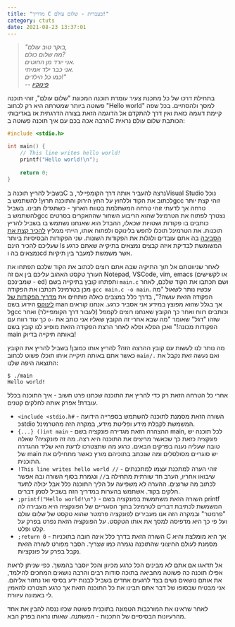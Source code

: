 ```yaml
---
title: "מדריך C בעברית - שלום עולם!"
category: ctuts
date: 2021-08-23 13:37:01
---
```


> *"בוקר טוב עולם,*  
*מה שלום כולם?*  
*אני יורד מן החוטים.*  
*אני כבר ילד אמיתי.*  
*כמו כל הילדים!"*  
-- <cite>[פינוקיו](https://youtu.be/RrMQzGZDyqE)</cite>

בתחילת דרכו של כל מתכנת צעיר עומדת תוכנה המכונת "שלום עולם", זוהי תוכנה פשוטה ביותר שמטרתה היא רק לכתוב "Hello world" למסך ולהסתיים. בכל שפה קיימת דוגמה כזאת ואין דרך להתקדם אל הדוגמה הזאת בצורה הדרגתית אז באדיבותי הרבה אכה בכם עם איך תוכנה פשוטה בC הכותבת שלום עולם נראית:
```c
#include <stdio.h>

int main() {
    // This line writes hello world!
    printf("Hello world!\n");
    
    return 0;
}
```
בשביל להריץ תוכנה בC נרצה להעביר אותה דרך הקומפיילר, בVisual Studio נוכל לכתוב את הקוד וללחוץ על החץ הירוק והתוכנה תרוץ! להשתמש בgcc זוהי קצת יותר טרחה אך לדעתי זוהי טרחה המשתלמת בטווח הארוך - כשתגדלו תבינו. בשביל להשתמש בgcc נצטרך לפתוח את הטרמינל שהוא הריבוע השחור שההאקרים בסרטים כותבים בו פקודות ושטויות שכאלו, ההבדל הוא שאנחנו נשתמש בו בשביל להריץ תוכנות. את הטרמינל תוכלו לחפש בלינוקס ולפתוח אותו, הייתי ממליץ [להכיר קצת את הסביבה](http://www.cs.tau.ac.il/~efif/courses/Software1_Spring_04/info/commands.pdf) בה אתם עובדים ולגלות את הפקודות השונות. שני הפקודות הבסיסיות ביותר שעליכם להכיר הינם ls המשומשת לבדיקת איזה קבצים נמצאים בתיקייה שאתם כרגע נמצאים בה וcd אשר משמשת למעבר בין תיקיות.

לאחר שניווטתם אל תוך התיקיה שבה אתם רוצים לכתוב את הקוד שלכם תפתחו את העורך טקסט האהוב עליכם בין אם זה Notepad, VSCode, vim, emacs (או לקשישים שמבינכם - ed) ותפתחו קובץ בתיקייה בשם `main.c` ושם תכתבו את הקוד שלכם, לאחר מכן בטרמינל תכתבו את הפקודה `gcc main.c -o main`. עכשיו נותר לשאול "מה הפקודה הזאת עושה?", בדרך כלל במצבים כאלה פותחים את [מדריך הפקודות של לינוקס](https://man7.org/linux/man-pages/man1/gcc.1.html) הידוע בשם man אך בגלל שהוא מפוצץ במידע אני אסביר כרגע. אנחנו קוראים לgcc וכותבים רווח ואחר כך הקובץ שאנחנו רוצים לקמפל (לעבור דרך הקומפיילר) ואחר כך עוד רווח עם `o-` שזהו "דגל" שאומר "מה שבא אחרי זה הקובץ שאליו אני כותב את הפקודות מכונה!" ואכן הפלא ופלא לאחר הרצת הפקודה הזאת מופיע לנו קובץ בשם main באותה תיקייה בדיוק!

מה נותר לנו לעשות עם קובץ ההרצה הזה? להריץ אותו כמובן! בשביל להריץ את הקובץ כאשר אתם באותה תיקייה איתו תוכלו פשוט לכתוב `main/.` ואם נעשה זאת נקבל את התוצאה היפה שלנו:
```
$ ./main
Hello world!
```
אחרי כל הטרחה הזאת רק כדי להריץ את התוכנה שכחנו פרט חשוב - איך התוכנה בכלל עובדת! אפרק אותה לחלקים קטנים.
* `<include <stdio.h#` -  השורה הזאת מסמנת לתוכנה להשתמש בספרייה הידועה כstdio המשמשת לקבלת מידע ופליטת מידע, במקרה הזה מהטרמינל.
* `{...} ()int main` - ההצהרה הזאת מגדירה פונקציה בשם main, לכל תוכנה יש פונקציה כזאת כך שכאשר מריצים את התוכנה היא רצה. מה זה פונקציה? שאלה טובה שעליה נענה בפרקים הבאים. כרגע מה שתצטרכו לדעת היא שליד ההגדרה של main יש סוגריים מסולסלים ומה שנכתב בתוכיהם מורץ כאשר מתחילים את התוכנית.
* `!This line writes hello world //` - זוהי הערה למתכנת עצמו למתכנתים שיבואו אחריו, הערב חד שורתית מתחילה ב`//` ונגמרת בסוף השורה ובה אפשר לכתוב מה שרוצים. ההערה לא משפיעה על הליך התוכנה כלל אבל יכולה לתעד חלקים בקוד. אשתמש בהערות במדריך הזה בשביל לסמן דברים.
* `;printf("Hello world!\n")` - השורה הזאת משתמשת בפונקציה בשם printf המשמשת לכתיבת דברים לטרמינל בתוך הסוגריים של הפונקציה היא מעבירה לה "פרמטר" ובמקרה הזה אנו מעבירים לפונקציה פרמטר שהוא טקסט של שלום עולם ועל פי כך היא מדפיסה למסך את אותו הטקסט. על הפונקציה הזאת נפרט בפרק על קלט ופלט.
* `;return 0` - השורה הזאת בדרך כלל אינה חובה בתוכניות C אך היא מומלצת והיא מסמנת לעולם החיצוני שהתוכנה נגמרה כמו שצריך. הסבר מפורט לשורה הזאת נקבל בפרק על פונקציות.

אל תדאגו אם אתם לא מבינים הכל כרגע מכיוון והכל יוסבר בהמשך. כפי שניתן לראות אפילו תוכנה כה פשוטה מחביאה בתוכה סודות רבים והרבה נושאים המחכים להילמד, את אותם נושאים נשים בצד לרגעים אחדים בשביל לבנות ידע בסיסי ואז נחזור אליהם. אני מבטיח שבסופו של דבר אתם תבינו את כל התוכנה הזאת אך כרגע תצטרכו להאמין לי באמונה עיוורת.

לאחר שראינו את המורכבות הטמונה בתוכנית פשוטה שכזו ננסה להבין את אחד מהרעיונות הבסיסיים של התכנות - *המשתנה*. שאותו נראה בפרק הבא.